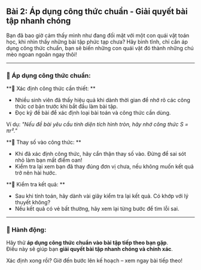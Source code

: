 ## Bài 2: Áp dụng công thức chuẩn - Giải quyết bài tập nhanh chóng  

Bạn đã bao giờ cảm thấy mình như đang đối mặt với một con quái vật toán học, khi nhìn thấy những bài tập phức tạp chưa? Hãy bình tĩnh, chỉ cần áp dụng công thức chuẩn, bạn sẽ biến những con quái vật đó thành những chú mèo ngoan ngoãn ngay thôi!  

---

### 📌 Áp dụng công thức chuẩn:  

**🔹 Xác định công thức cần thiết:  **  
- Nhiều sinh viên đã thấy hiệu quả khi dành thời gian để nhớ rõ các công thức cơ bản trước khi bắt đầu làm bài tập.  
- Đọc kỹ đề bài để xác định loại bài toán và công thức cần dùng.  

Ví dụ: *"Nếu đề bài yêu cầu tính diện tích hình tròn, hãy nhớ công thức S = πr²."*  

**🔹 Thay số vào công thức:  **  
- Khi đã xác định công thức, hãy cẩn thận thay số vào. Đừng để sai sót nhỏ làm bạn mất điểm oan!  
- Kiểm tra lại xem bạn đã thay đúng đơn vị chưa, nếu không muốn kết quả trở nên hài hước.  

**🔹 Kiểm tra kết quả:  **  
- Sau khi tính toán, hãy dành vài giây kiểm tra lại kết quả. Có khớp với lý thuyết không?  
- Nếu kết quả có vẻ bất thường, hãy xem lại từng bước để tìm lỗi sai.  

---

### 🚀 Hành động:  

Hãy thử **áp dụng công thức chuẩn vào bài tập tiếp theo bạn gặp**.  
Điều này sẽ giúp bạn **giải quyết bài tập nhanh chóng và chính xác**.  

Xác định xong rồi? Giờ đến bước lên kế hoạch – xem ngay bài tiếp theo!  
